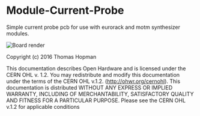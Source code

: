 # Module-Current-Probe
Simple current probe pcb for use with eurorack and motm synthesizer modules. 


![Board render](https://cloud.githubusercontent.com/assets/1520517/16990897/0cf49cb4-4e9a-11e6-985c-c5ed1dc55f15.png)


Copyright (c) 2016 Thomas Hopman

This documentation describes Open Hardware and is licensed under the
CERN OHL v. 1.2.
You may redistribute and modify this documentation under the terms of the
CERN OHL v.1.2. (http://ohwr.org/cernohl). This documentation is distributed
WITHOUT ANY EXPRESS OR IMPLIED WARRANTY, INCLUDING OF
MERCHANTABILITY, SATISFACTORY QUALITY AND FITNESS FOR A
PARTICULAR PURPOSE. Please see the CERN OHL v.1.2 for applicable
conditions
